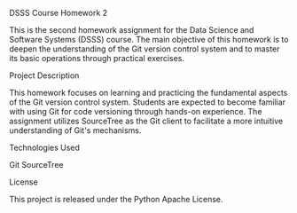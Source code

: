 DSSS Course Homework 2

This is the second homework assignment for the Data Science and Software Systems (DSSS) course. The main objective of this homework is to deepen the understanding of the Git version control system and to master its basic operations through practical exercises.

Project Description

This homework focuses on learning and practicing the fundamental aspects of the Git version control system. Students are expected to become familiar with using Git for code versioning through hands-on experience. The assignment utilizes SourceTree as the Git client to facilitate a more intuitive understanding of Git's mechanisms.

Technologies Used

Git
SourceTree

License

This project is released under the Python Apache License.
